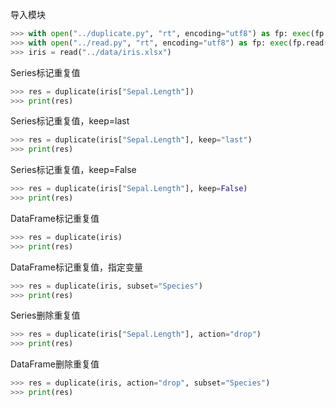 导入模块
```python
>>> with open("../duplicate.py", "rt", encoding="utf8") as fp: exec(fp.read())
>>> with open("../read.py", "rt", encoding="utf8") as fp: exec(fp.read())
>>> iris = read("../data/iris.xlsx")
```

Series标记重复值
```python
>>> res = duplicate(iris["Sepal.Length"])
>>> print(res)
```

Series标记重复值，keep=last
```python
>>> res = duplicate(iris["Sepal.Length"], keep="last")
>>> print(res)
```

Series标记重复值，keep=False
```python
>>> res = duplicate(iris["Sepal.Length"], keep=False)
>>> print(res)
```

DataFrame标记重复值
```python
>>> res = duplicate(iris)
>>> print(res)
```

DataFrame标记重复值，指定变量
```python
>>> res = duplicate(iris, subset="Species")
>>> print(res)
```

Series删除重复值
```python
>>> res = duplicate(iris["Sepal.Length"], action="drop")
>>> print(res)
```

DataFrame删除重复值
```python
>>> res = duplicate(iris, action="drop", subset="Species")
>>> print(res)
```
